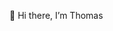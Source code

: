 👋 Hi there, I’m Thomas


<!---
burtint/burtint is a ✨ special ✨ repository because its `README.md` (this file) appears on your GitHub profile.
You can click the Preview link to take a look at your changes.
--->

